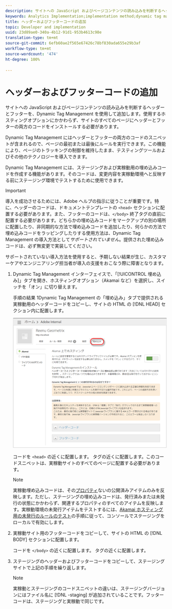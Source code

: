 ```yaml
---
description: サイトへの JavaScript およびページコンテンツの読み込みを判断するヘッダーとフッターを、Dynamic Tag Management を使用して追加します。使用するホスティングオプションにかかわらず、サイトのすべてのページにヘッダーとフッターの両方のコードをインストールする必要があります。
keywords: Analytics Implementation;implementation method;dynamic tag management;dtm;code;page code;header code;footer code;embed code;embed tab;embed
title: ヘッダーおよびフッターコードの追加
topic: Developer and implementation
uuid: 23d89ae0-340a-4b12-91d1-953b4613c98e
translation-type: tm+mt
source-git-commit: 6efb60ae2f565e67426c78bf830ada655e29b3af
workflow-type: tm+mt
source-wordcount: '474'
ht-degree: 100%

---
```



# ヘッダーおよびフッターコードの追加

サイトへの JavaScript およびページコンテンツの読み込みを判断するヘッダーとフッターを、Dynamic Tag Management を使用して追加します。使用するホスティングオプションにかかわらず、サイトのすべてのページにヘッダーとフッターの両方のコードをインストールする必要があります。

Dynamic Tag Management にはヘッダーとフッターの両方のコードのスニペットが含まれるので、ページの最初または最後にルールを実行できます。この機能により、ページのトラッキングの制御を維持したまま、テスティングツールおよびその他のテクノロジーを導入できます。

Dynamic Tag Management には、ステージングおよび実稼動用の埋め込みコードを作成する機能があります。そのコードは、変更内容を実稼動環境へと反映する前にステージング環境でテストするために使用できます。

>[!IMPORTANT]
>
>導入を成功させるためには、Adobe ヘルプの指示に従うことが重要です。特に、ヘッダーのコードは、ドキュメントテンプレートの `<head>` セクションに配置する必要があります。また、フッターのコードは、`</body>` 終了タグの直前に配置する必要があります。どちらかの埋め込みコードをマークアップの別の場所に配置したり、非同期的な方法で埋め込みコードを追加したり、何らかの方法で埋め込みコードをラッピングしたりする使用方法は、Dynamic Tag Management の導入方法として&#x200B;*サポートされていません*。提供された埋め込みコードは、必ず無変更で実装してください。
>
>サポートされていない導入方法を使用すると、予期しない結果が生じ、カスタマーケアやエンジニアリング担当者が導入の支援をおこなう際に障害となります。

1. Dynamic Tag Management インターフェイスで、「[!UICONTROL 埋め込み]」タブを開き、ホスティングオプション（Akamai など）を選択し、スイッチを「オン」に切り替えます。

   手順の結果 1Dynamic Tag Management の「埋め込み」タブで提供される実稼動用のヘッダーコードをコピーし、サイトの HTML の [!DNL HEAD] セクション内に配置します。

   ![](assets/dtm-embed.png)

   コードを `<head>` の近くに配置します。 タグの近くに配置します。このコードスニペットは、実稼動サイトのすべてのページに配置する必要があります。

   >[!NOTE]
   >
   >実稼動埋め込みコードは、その[プロパティ](/help/implement/other/dtm/t-create-web-property.md)ないの公開済みアイテムのみを反映します。ただし、ステージングの埋め込みコードは、発行済みまたは未発行の状態にかかわらず、関連するプロパティのすべてのアイテムを反映します。実稼動環境の未発行アイテムをテストするには、[Akamai ホスティング用の未発行のルールのテスト](/help/implement/other/dtm/c-rules/t-test-rules-akamai.md)の手順に従って、コンソールでステージングをローカルで有効にします。

1. 実稼動サイト用のフッターコードをコピーして、サイトの HTML の [!DNL BODY] セクションに配置します。

   コードを `</body>` の近くに配置します。 タグの近くに配置します。
1. ステージングのヘッダーおよびフッターコードをコピーして、ステージングサイトで上記の手順を繰り返します。

   >[!NOTE]
   >
   >実稼動とステージングのコードスニペットの違いは、ステージングバージョンにはファイル名に [!DNL -staging] が追加されていることです。フッターコードは、ステージングと実稼動で同じです。

